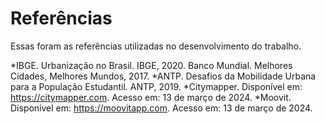 # Referências

Essas foram as referências utilizadas no desenvolvimento do trabalho.

*IBGE. Urbanização no Brasil. IBGE, 2020.
Banco Mundial. Melhores Cidades, Melhores Mundos, 2017.
*ANTP. Desafios da Mobilidade Urbana para a População Estudantil. ANTP, 2019. 
*Citymapper. Disponível em: https://citymapper.com. Acesso em: 13 de março de 2024.
*Moovit. Disponível em: https://moovitapp.com. Acesso em: 13 de março de 2024.
